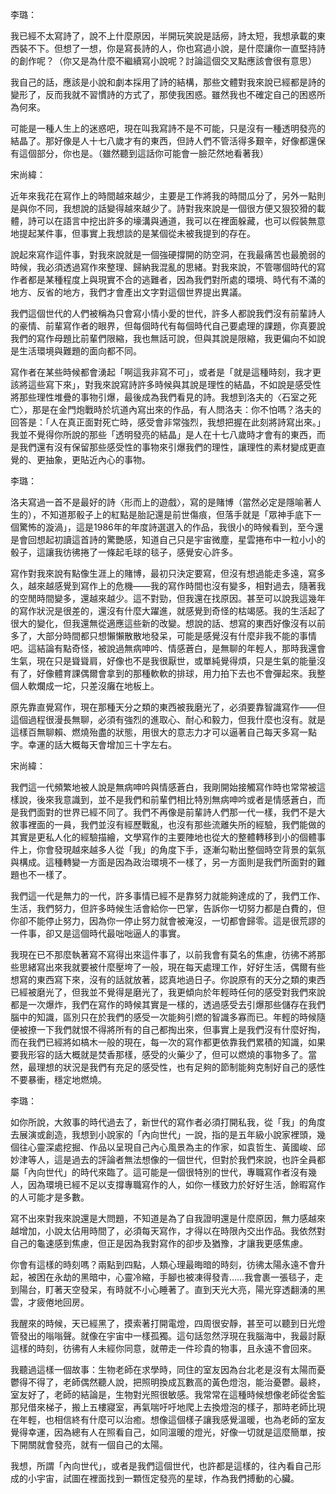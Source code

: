李璐：

我已經不太寫詩了，說不上什麼原因，半開玩笑說是話癆，詩太短，我想承載的東西裝不下。但想了一想，你是寫長詩的人，你也寫過小說，是什麼讓你一直堅持詩的創作呢？（你又是為什麼不繼續寫小說呢？討論這個交叉點應該會很有意思）  

我自己的話，應該是小說和劇本採用了詩的結構，那些文體對我來說已經都是詩的變形了，反而我就不習慣詩的方式了，那使我困惑。雖然我也不確定自己的困惑所為何來。

可能是一種人生上的迷惑吧，現在叫我寫詩不是不可能，只是沒有一種透明發亮的結晶了。那好像是人十七八歲才有的東西，但詩人們不管活得多艱辛，好像都還保有這個部分，你也是。（雖然聽到這話你可能會一臉茫然地看著我）

  

宋尚緯：  

近年來我花在寫作上的時間越來越少，主要是工作將我的時間瓜分了，另外一點則是與你不同，我想說的話變得越來越少了。詩對我來說是一個很方便又狠狡猾的載體，詩可以在語言中挖出許多的壕溝與通道，我可以在裡面躲藏，也可以假裝無意地提起某件事，但事實上我想談的是某個從未被我提到的存在。

說起來寫作這件事，對我來說就是一個強硬撐開的防空洞，在我最痛苦也最脆弱的時候，我必須透過寫作來整理、歸納我混亂的思緒。對我來說，不管哪個時代的寫作者都是某種程度上與現實不合的逃難者，因為我們對所處的環境、時代有不滿的地方、反省的地方，我們才會產出文字對這個世界提出異議。

我們這個世代的人們被稱為只會寫小情小愛的世代，許多人都說我們沒有前輩詩人的豪情、前輩寫作者的眼界，但每個時代有每個時代自己要處理的課題，你真要說我們的寫作母題比前輩們限縮，我也無話可說，但與其說是限縮，我更偏向不如說是生活環境與難題的面向都不同。

寫作者在某些時候都會湧起「啊這我非寫不可」，或者是「就是這種時刻，我才更該將這些寫下來」，對我來說寫詩許多時候與其說是理性的結晶，不如說是感受性將那些理性堆疊的事物引爆，最後成為我們看見的詩。我想到洛夫的〈石室之死亡〉，那是在金門炮戰時於坑道內寫出來的作品，有人問洛夫：你不怕嗎？洛夫的回答是：「人在真正面對死亡時，感受會非常強烈，我想把握在此刻將詩寫出來。」我並不覺得你所說的那些「透明發亮的結晶」是人在十七八歲時才會有的東西，而是我們還有沒有保留那些感受性的事物來引爆我們的理性，讓理性的素材變成更直覺的、更抽象，更貼近內心的事物。

  

李璐：

洛夫寫過一首不是最好的詩〈形而上的遊戲〉，寫的是賭博（當然必定是隱喻著人生的），不知道那骰子上的紅點是胎記還是前世傷痕，但落手就是「眾神手底下一個驚怖的漩渦」，這是1986年的年度詩選選入的作品，我很小的時候看到，至今還是會回想起初讀這首詩的驚艷感，知道自己只是宇宙微塵，星雲捲布中一粒小小的骰子，這讓我彷彿捲了一條起毛球的毯子，感覺安心許多。

寫作對我來說有點像生涯上的賭博，最初只決定要寫，但沒有想過能走多遠，寫多久，越來越感覺到寫作上的危機——我的寫作時間也沒有變多，相對過去，隨著我的空閒時間變多，還越來越少。這不對勁，但我還在找原因。甚至可以說我這幾年的寫作狀況是很差的，還沒有什麼大躍進，就感覺到奇怪的枯竭感。我的生活起了很大的變化，但我還無從適應這些新的改變。想說的話、想寫的東西好像沒有以前多了，大部分時間都只想懶懶散散地發呆，可能是感覺沒有什麼非我不能的事情吧。這結論有點奇怪，被說過無病呻吟、情感蒼白，是無聊的年輕人，那時我還會生氣，現在只是聳聳肩，好像也不是我很厭世，或單純覺得煩，只是生氣的能量沒有了，好像體育課偶爾會拿到的那種軟軟的排球，用力拍下去也不會彈起來。我整個人軟爛成一坨，只差沒癱在地板上。

原先靠直覺寫作，現在那種天分之類的東西被我磨光了，必須要靠智識寫作——但這個過程很漫長無聊，必須有強烈的進取心、耐心和毅力，但我什麼也沒有。就是這樣百無聊賴、燃燒殆盡的狀態，用很大的意志力才可以逼著自己每天多寫一點字。幸運的話大概每天會增加三十字左右。


宋尚緯：

我們這一代頻繁地被人說是無病呻吟與情感蒼白，我剛開始接觸寫作時也常常被這樣說，後來我意識到，並不是我們和前輩們相比特別無病呻吟或者是情感蒼白，而是我們面對的世界已經不同了。我們不再像是前輩詩人們那一代一樣，我們不是大敘事裡面的一員，我們並沒有經歷戰亂，也沒有那些流離失所的經驗，我們能做的其實是更私人化的經驗描繪，文學寫作的主要陣地也從大的整體轉移到小的個體事件上，你會發現越來越多人從「我」的角度下手，逐漸勾勒出整個時空背景的氣氛與構成。這種轉變一方面是因為政治環境不一樣了，另一方面則是我們所面對的難題也不一樣了。

我們這一代是無力的一代，許多事情已經不是靠努力就能夠達成的了，我們工作、生活，我們努力，但許多時候生活會給你一巴掌，告訴你一切努力都是白費的，但你卻不能停止努力，因為你一停止努力就會被淹沒，一切都會歸零。這是很荒謬的一件事，卻又是這個時代最咄咄逼人的事實。

我現在已不那麼執著寫不寫得出來這件事了，以前我會有莫名的焦慮，彷彿不將那些思緒寫出來我就要被什麼壓垮了一般，現在每天處理工作，好好生活，偶爾有些想寫的東西寫下來，沒有的話就放著，認真地過日子。你說原有的天分之類的東西已經被磨光了，但我並不覺得是磨光了，我更傾向於年輕時任何的感受對我們來說都是一次爆炸，我們在寫作的時候其實是一樣的，透過感受去引爆那些儲存在我們腦中的知識，區別只在於我們的感受一次能夠引燃的智識多寡而已。年輕的時候隨便被撩一下我們就恨不得將所有的自己都掏出來，但事實上是我們沒有什麼好掏，而在我們已經將如槁木一般的現在，每一次的寫作都更依靠我們累積的知識，如果要我形容的話大概就是焚香那樣，感受的火藥少了，但可以燃燒的事物多了。當然，最理想的狀況是我們有充足的感受性，也有足夠的節制能夠克制好自己的感性不要暴衝，穩定地燃燒。  

李璐： 

如你所說，大敘事的時代過去了，新世代的寫作者必須打開私我，從「我」的角度去展演或創造，我想到小說家的「內向世代」一說，指的是五年級小說家裡頭，幾個往心靈深處挖掘、作品以呈現自己內心風景為主的作家，如袁哲生、黃國峻、邱妙津等人，這是過去的評論者無法想像的一個世代，但對於我們來說，也許全員都屬「內向世代」的時代來臨了。這可能是一個很特別的世代，專職寫作者沒有幾人，因為環境已經不足以支撐專職寫作的人，如你一樣致力於好好生活，餘暇寫作的人可能才是多數。

寫不出來對我來說還是大問題，不知道是為了自我證明還是什麼原因，無力感越來越增加，小說太佔用時間了，必須每天寫作，才得以在時限內交出作品。我依然對自己的龜速感到焦慮，但正是因為我對寫作的卻步及猶豫，才讓我更感焦慮。  

你會有這樣的時刻嗎？兩點到四點，人類心理最晦暗的時刻，彷彿太陽永遠不會升起，被困在永劫的黑暗中，心靈冷縮，手腳也被凍得發青……我會裹一張毯子，走到陽台，盯著天空發呆，有時就不小心睡著了。直到天光大亮，陽光穿透翻湧的黑雲，才疲倦地回房。 

我醒來的時候，天已經黑了，摸索著打開電燈，四周很安靜，甚至可以聽到日光燈管發出的嗡嗡聲。就像在宇宙中一樣孤獨。這句話忽然浮現在我腦海中，我最討厭這樣的時刻，彷彿有人未經你同意，就帶走一件珍貴的物事，且永遠不會回來。

我聽過這樣一個故事：生物老師在求學時，同住的室友因為台北老是沒有太陽而憂鬱得不得了，老師偶然聽人說，把照明換成瓦數高的黃色燈泡，能治憂鬱。最終，室友好了，老師的結論是，生物對光照很敏感。我常常在這種時候想像老師從舍監那兒借來梯子，搬上五樓寢室，再氣喘吁吁地爬上去換燈泡的樣子，那時老師比現在年輕，也相信終有什麼可以治癒。想像這個樣子讓我感覺溫暖，也為老師的室友覺得幸運，因為總有人在照看自己，如同溫暖的燈光，好像一切就是這麼簡單，按下開關就會發亮，就有一個自己的太陽。

我想，所謂「內向世代」，或者是我們這個世代，也許都是這樣的，往內看自己形成的小宇宙，試圖在裡面找到一顆恆定發亮的星球，作為我們搏動的心臟。